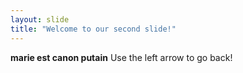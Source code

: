 ```yaml
---
layout: slide
title: "Welcome to our second slide!"
---
```

**marie est canon putain**
Use the left arrow to go back!
